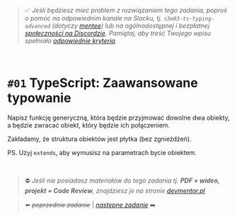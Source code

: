 > :white_check_mark: *Jeśli będziesz mieć problem z rozwiązaniem tego zadania, poproś o pomoc na odpowiednim kanale na Slacku, tj. `s3e03-ts-typing-advanced` (dotyczy [mentee](https://devmentor.pl/mentoring-javascript/)) lub na ogólnodostępnej i bezpłatnej [społeczności na Discordzie](https://devmentor.pl/discord). Pamiętaj, aby treść Twojego wpisu spełniała [odpowiednie kryteria](https://devmentor.pl/jak-prosic-o-pomoc/).*

&nbsp;

# `#01` TypeScript: Zaawansowane typowanie

Napisz funkcję generyczną, która będzie przyjmować dowolne dwa obiekty, a będzie zwracać obiekt, który będzie ich połączeniem.

Zakładamy, że struktura obiektów jest płytka (bez zgnieżdżeń).

PS. Użyj `extends`, aby wymusisz na parametrach bycie obiektem.

&nbsp;
> :no_entry: *Jeśli nie posiadasz materiałów do tego zadania tj. **PDF + wideo, projekt + Code Review**, znajdziesz je na stronie [devmentor.pl](https://devmentor.pl/workshop-ts-typing-advanced)*

> :arrow_left: ~~*poprzednie zadanie*~~ | [*następne zadanie*](./../02) :arrow_right:
